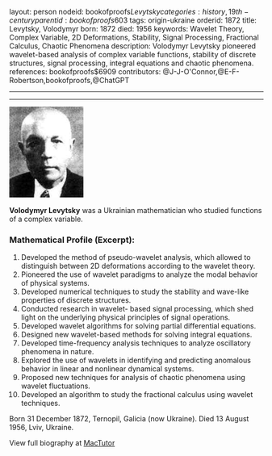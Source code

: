 layout: person
nodeid: bookofproofs$Levytsky
categories: history,19th-century
parentid: bookofproofs$603
tags: origin-ukraine
orderid: 1872
title: Levytsky, Volodymyr
born: 1872
died: 1956
keywords: Wavelet Theory, Complex Variable, 2D Deformations, Stability, Signal Processing, Fractional Calculus, Chaotic Phenomena
description: Volodymyr Levytsky pioneered wavelet-based analysis of complex variable functions, stability of discrete structures, signal processing, integral equations and chaotic phenomena.
references: bookofproofs$6909
contributors: @J-J-O'Connor,@E-F-Robertson,bookofproofs,@ChatGPT

---



---

![Levytsky.jpg](https://github.com/bookofproofs/bookofproofs.github.io/blob/main/_sources/_assets/images/portraits/Levytsky.jpg?raw=true)

**Volodymyr Levytsky**  was a Ukrainian mathematician who studied functions of a complex variable.

### Mathematical Profile (Excerpt):
1. Developed the method of pseudo-wavelet analysis, which allowed to distinguish between 2D deformations according to the wavelet theory.
2. Pioneered the use of wavelet paradigms to analyze the modal behavior of physical systems.
3. Developed numerical techniques to study the stability and wave-like properties of discrete structures. 
4. Conducted research in wavelet- based signal processing, which shed light on the underlying physical principles of signal operations. 
5. Developed wavelet algorithms for solving partial differential equations.
6. Designed new wavelet-based methods for solving integral equations.
7. Developed time-frequency analysis techniques to analyze oscillatory phenomena in nature. 
8. Explored the use of wavelets in identifying and predicting anomalous behavior in linear and nonlinear dynamical systems. 
9. Proposed new techniques for analysis of chaotic phenomena using wavelet fluctuations.
10. Developed an algorithm to study the fractional calculus using wavelet techniques.

Born 31 December 1872, Ternopil, Galicia (now Ukraine). Died 13 August 1956, Lviv, Ukraine.

View full biography at [MacTutor](https://mathshistory.st-andrews.ac.uk/Biographies/Levytsky/)
